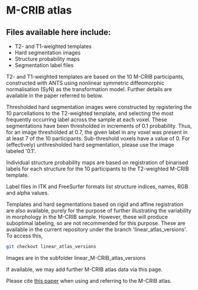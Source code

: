 # M-CRIB atlas 

## Files available here include:

* T2- and T1-weighted templates
* Hard segmentation images
* Structure probability maps
* Segmentation label files

T2- and T1-weighted templates are based on the 10 M-CRIB participants, constructed with ANTS using nonlinear symmetric diffeomorphic normalisation (SyN) as the transformation model. Further details are available in the paper referred to below.

Thresholded hard segmentation images were constructed by registering the 10 parcellations to the T2-weighted template, and selecting the most frequently occurring label across the sample at each voxel. These segmentations have been thresholded in increments of 0.1 probability. Thus, for an image thresholded at 0.7, the given label in any voxel was present in at least 7 of the 10 participants. Sub-threshold voxels have a value of 0. For (effectively) unthresholded hard segmentation, please use the image labeled '0.1'. 

Individual structure probability maps are based on registration of binarised labels for each structure for the 10 participants to the T2-weighted M-CRIB template.

Label files in ITK and FreeSurfer formats list structure indices, names, RGB and alpha values. 


Templates and hard segmentations based on rigid and affine registration are also available, purely for the purpose of further illustrating the variability in morphology in the M-CRIB sample. However, these will produce suboptimal labeling, so are not recommended for this purpose. These are available in the current repository under the branch 'linear\_atlas\_versions'. To access this, 

```bash
git checkout linear_atlas_versions
```
Images are in the subfolder linear\_M-CRIB\_atlas\_versions


If available, we may add further M-CRIB atlas data via this page.

Please cite [this paper](http://www.sciencedirect.com/science/article/pii/S1053811916305444) when using and referring to the M-CRIB atlas.


